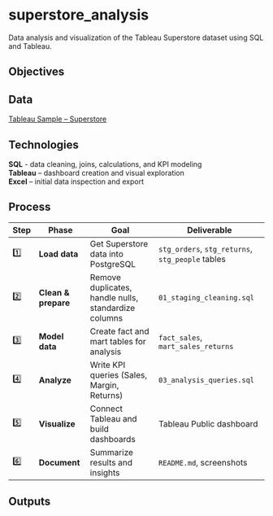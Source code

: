 # superstore_analysis

Data analysis and visualization of the Tableau Superstore dataset using SQL and Tableau.


## Objectives


## Data
 [Tableau Sample – Superstore](https://public.tableau.com/app/resources/sample-data)

## Technologies
**SQL** - data cleaning, joins, calculations, and KPI modeling  
**Tableau** – dashboard creation and visual exploration  
**Excel** – initial data inspection and export  

## Process

| Step | Phase | Goal | Deliverable |
|------|--------|------|--------------|
| 1️⃣ | **Load data** | Get Superstore data into PostgreSQL | `stg_orders`, `stg_returns`, `stg_people` tables |
| 2️⃣ | **Clean & prepare** | Remove duplicates, handle nulls, standardize columns | `01_staging_cleaning.sql` |
| 3️⃣ | **Model data** | Create fact and mart tables for analysis | `fact_sales`, `mart_sales_returns` |
| 4️⃣ | **Analyze** | Write KPI queries (Sales, Margin, Returns) | `03_analysis_queries.sql` |
| 5️⃣ | **Visualize** | Connect Tableau and build dashboards | Tableau Public dashboard |
| 6️⃣ | **Document** | Summarize results and insights | `README.md`, screenshots |


## Outputs


